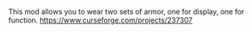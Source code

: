 This mod allows you to wear two sets of armor, one for display, one for function.
https://www.curseforge.com/projects/237307